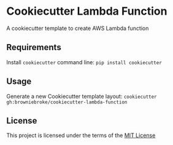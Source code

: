 Cookiecutter Lambda Function
============================

A cookiecutter template to create AWS Lambda function

Requirements
------------

Install `cookiecutter` command line: `pip install cookiecutter`    

Usage
-----
Generate a new Cookiecutter template layout: `cookiecutter gh:browniebroke/cookiecutter-lambda-function`    

License
-------
This project is licensed under the terms of the [MIT License](/LICENSE)
